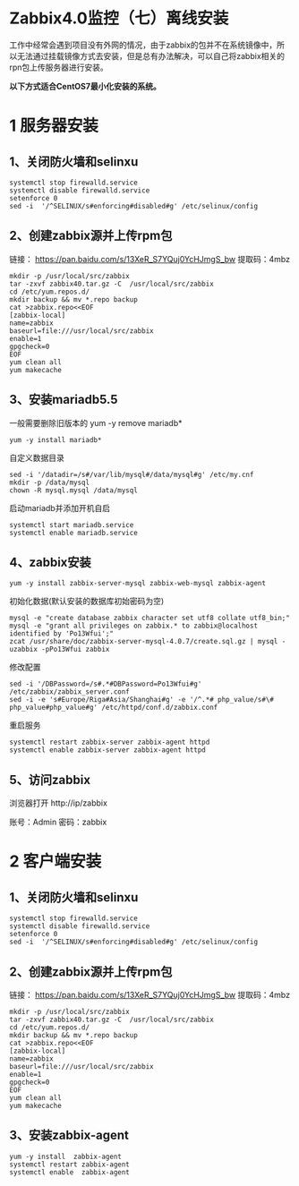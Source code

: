 # Zabbix4.0监控（七）离线安装

工作中经常会遇到项目没有外网的情况，由于zabbix的包并不在系统镜像中，所以无法通过挂载镜像方式去安装，但是总有办法解决，可以自己将zabbix相关的rpn包上传服务器进行安装。

**以下方式适合CentOS7最小化安装的系统。**

# 1 服务器安装

## 1、关闭防火墙和selinxu

```
systemctl stop firewalld.service
systemctl disable firewalld.service
setenforce 0
sed -i  '/^SELINUX/s#enforcing#disabled#g' /etc/selinux/config
```

## 2、创建zabbix源并上传rpm包

链接：
https://pan.baidu.com/s/13XeR_S7YQuj0YcHJmgS_bw 提取码：4mbz

```
mkdir -p /usr/local/src/zabbix
tar -zxvf zabbix40.tar.gz -C  /usr/local/src/zabbix
cd /etc/yum.repos.d/
mkdir backup && mv *.repo backup
cat >zabbix.repo<<EOF
[zabbix-local]
name=zabbix
baseurl=file:///usr/local/src/zabbix
enable=1
gpgcheck=0
EOF
yum clean all
yum makecache
```

## 3、安装mariadb5.5

一般需要删除旧版本的 yum -y remove mariadb*

```
yum -y install mariadb*
```

自定义数据目录

```
sed -i '/datadir=/s#/var/lib/mysql#/data/mysql#g' /etc/my.cnf
mkdir -p /data/mysql
chown -R mysql.mysql /data/mysql
```

启动mariadb并添加开机自启

```
systemctl start mariadb.service
systemctl enable mariadb.service
```

## 4、zabbix安装

```
yum -y install zabbix-server-mysql zabbix-web-mysql zabbix-agent
```

初始化数据(默认安装的数据库初始密码为空)

```
mysql -e "create database zabbix character set utf8 collate utf8_bin;"
mysql -e "grant all privileges on zabbix.* to zabbix@localhost identified by 'Po13Wfui';"
zcat /usr/share/doc/zabbix-server-mysql-4.0.7/create.sql.gz | mysql -uzabbix -pPo13Wfui zabbix
```

修改配置

```
sed -i '/DBPassword=/s#.*#DBPassword=Po13Wfui#g' /etc/zabbix/zabbix_server.conf
sed -i -e 's#Europe/Riga#Asia/Shanghai#g' -e '/^.*# php_value/s#\# php_value#php_value#g' /etc/httpd/conf.d/zabbix.conf
```

重启服务

```
systemctl restart zabbix-server zabbix-agent httpd
systemctl enable zabbix-server zabbix-agent httpd
```

## 5、访问zabbix

浏览器打开 http://ip/zabbix

账号：Admin 密码：zabbix



# 2 客户端安装

## 1、关闭防火墙和selinxu

```
systemctl stop firewalld.service
systemctl disable firewalld.service
setenforce 0
sed -i  '/^SELINUX/s#enforcing#disabled#g' /etc/selinux/config
```

## 2、创建zabbix源并上传rpm包

链接：
https://pan.baidu.com/s/13XeR_S7YQuj0YcHJmgS_bw 提取码：4mbz

```
mkdir -p /usr/local/src/zabbix
tar -zxvf zabbix40.tar.gz -C  /usr/local/src/zabbix
cd /etc/yum.repos.d/
mkdir backup && mv *.repo backup
cat >zabbix.repo<<EOF
[zabbix-local]
name=zabbix
baseurl=file:///usr/local/src/zabbix
enable=1
gpgcheck=0
EOF
yum clean all
yum makecache
```

## 3、安装zabbix-agent

```
yum -y install  zabbix-agent
systemctl restart zabbix-agent
systemctl enable  zabbix-agent 
```

